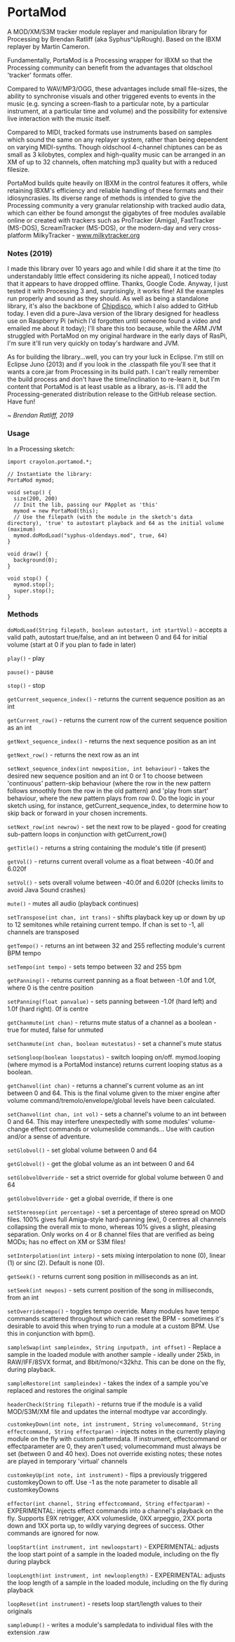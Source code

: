 # PortaMod

A MOD/XM/S3M tracker module replayer and manipulation library for Processing by Brendan Ratliff (aka Syphus^UpRough). Based on the IBXM replayer by Martin Cameron.

Fundamentally, PortaMod is a Processing wrapper for IBXM so that the Processing community can benefit from the advantages that oldschool 'tracker' formats offer.

Compared to WAV/MP3/OGG, these advantages include small file-sizes, the ability to synchronise visuals and other triggered events to events in the music (e.g. syncing a screen-flash to a particular note, by a particular instrument, at a particular time and volume) and the possibility for extensive live interaction with the music itself.

Compared to MIDI, tracked formats use instruments based on samples which sound the same on any replayer system, rather than being dependent on varying MIDI-synths. Though oldschool 4-channel chiptunes can be as small as 3 kilobytes, complex and high-quality music can be arranged in an XM of up to 32 channels, often matching mp3 quality but with a reduced filesize.

PortaMod builds quite heavily on IBXM in the control features it offers, while retaining IBXM's efficiency and reliable handling of these formats and their idiosyncrasies. Its diverse range of methods is intended to give the Processing community a very granular relationship with tracked audio data, which can either be found amongst the gigabytes of free modules available online or created with trackers such as ProTracker (Amiga), FastTracker (MS-DOS), ScreamTracker (MS-DOS), or the modern-day and very cross-platform MilkyTracker - www.milkytracker.org

### Notes (2019)

I made this library over 10 years ago and while I did share it at the time (to understandably little effect considering its niche appeal), I noticed today that it appears to have dropped offline. Thanks, Google Code. Anyway, I just tested it with Processing 3 and, surprisingly, it works fine! All the examples run properly and sound as they should. As well as being a standalone library, it's also the backbone of [Chipdisco](https://github.com/echolevel/chipdisco), which I also added to GitHub today. I even did a pure-Java version of the library designed for headless use on Raspberry Pi (which I'd forgotten until someone found a video and emailed me about it today); I'll share this too because, while the ARM JVM struggled with PortaMod on my original hardware in the early days of RasPi, I'm sure it'll run very quickly on today's hardware and JVM.

As for building the library...well, you can try your luck in Eclipse. I'm still on Eclipse Juno (2013) and if you look in the .classpath file you'll see that it wants a core.jar from Processing in its build path. I can't really remember the build process and don't have the time/inclination to re-learn it, but I'm content that PortaMod is at least usable as a library, as-is. I'll add the Processing-generated distribution release to the GitHub release section. Have fun!

_~ Brendan Ratliff, 2019_

### Usage

In a Processing sketch:

```
import crayolon.portamod.*;

// Instantiate the library:
PortaMod mymod;

void setup() {
  size(200, 200)
  // Init the lib, passing our PApplet as 'this'
  mymod = new PortaMod(this);
  // Use the filepath (with the module in the sketch's data directory), 'true' to autostart playback and 64 as the initial volume (maximum)
  mymod.doModLoad("syphus-oldendays.mod", true, 64)
}

void draw() {
  background(0);
}

void stop() {
  mymod.stop();
  super.stop();
}
```

### Methods

`doModLoad(String filepath, boolean autostart, int startVol)` - accepts a valid path, autostart true/false, and an int between 0 and 64 for initial volume (start at 0 if you plan to fade in later)

`play()` - play

`pause()` - pause

`stop()` - stop

`getCurrent_sequence_index()` - returns the current sequence position as an int

`getCurrent_row()` - returns the current row of the current sequence position as an int

`getNext_sequence_index()` - returns the next sequence position as an int

`getNext_row()` - returns the next row as an int

`setNext_sequence_index(int newposition, int behaviour)` - takes the desired new sequence position and an int 0 or 1 to choose between 'continuous' pattern-skip behaviour (where the row in the new pattern follows smoothly from the row in the old pattern) and 'play from start' behaviour, where the new pattern plays from row 0. Do the logic in your sketch using, for instance, getCurrent_sequence_index, to determine how to skip back or forward in your chosen increments.

`setNext_row(int newrow)` - set the next row to be played - good for creating sub-pattern loops in conjunction with getCurrent_row()

`getTitle()` - returns a string containing the module's title (if present)

`getVol()` - returns current overall volume as a float between -40.0f and 6.020f

`setVol()` - sets overall volume between -40.0f and 6.020f (checks limits to avoid Java Sound crashes)

`mute()` - mutes all audio (playback continues)

`setTranspose(int chan, int trans)` - shifts playback key up or down by up to 12 semitones while retaining current tempo. If chan is set to -1, all channels are transposed

`getTempo()` - returns an int between 32 and 255 reflecting module's current BPM tempo

`setTempo(int tempo)` - sets tempo between 32 and 255 bpm

`getPanning()` - returns current panning as a float between -1.0f and 1.0f, where 0 is the centre position

`setPanning(float panvalue)` - sets panning between -1.0f (hard left) and 1.0f (hard right). 0f is centre

`getChanmute(int chan)` - returns mute status of a channel as a boolean - true for muted, false for unmuted

`setChanmute(int chan, boolean mutestatus)` - set a channel's mute status

`setSongloop(boolean loopstatus)` - switch looping on/off. mymod.looping (where mymod is a PortaMod instance) returns current looping status as a boolean.

`getChanvol(int chan)` - returns a channel's current volume as an int between 0 and 64. This is the final volume given to the mixer engine after volume command/tremolo/envelope/global levels have been calculated.

`setChanvol(int chan, int vol)` - sets a channel's volume to an int between 0 and 64. This may interfere unexpectedly with some modules' volume-change effect commands or volumeslide commands... Use with caution and/or a sense of adventure.

`setGlobvol()` - set global volume between 0 and 64

`getGlobvol()` - get the global volume as an int between 0 and 64

`setGlobvolOverride` - set a strict override for global volume between 0 and 64

`getGlobvolOverride` - get a global override, if there is one

`setStereosep(int percentage)` - set a percentage of stereo spread on MOD files. 100% gives full Amiga-style hard-panning (ew), 0 centres all channels collapsing the overall mix to mono, whereas 10% gives a slight, pleasing separation. Only works on 4 or 8 channel files that are verified as being MODs; has no effect on XM or S3M files!

`setInterpolation(int interp)` - sets mixing interpolation to none (0), linear (1) or sinc (2). Default is none (0).

`getSeek()` - returns current song position in milliseconds as an int.

`setSeek(int newpos)` - sets current position of the song in milliseconds, from an int

`setOverridetempo()` - toggles tempo override. Many modules have tempo commands scattered throughout which can reset the BPM - sometimes it's desirable to avoid this when trying to run a module at a custom BPM. Use this in conjunction with bpm().

`sampleSwap(int sampleindex, String inputpath, int offset)` - Replace a sample in the loaded module with another sample - ideally under 25kb, in RAW/IFF/8SVX format, and 8bit/mono/<32khz. This can be done on the fly, during playback.

`sampleRestore(int sampleindex)` - takes the index of a sample you've replaced and restores the original sample

`headerCheck(String filepath)` - returns true if the module is a valid MOD/S3M/XM file and updates the internal modtype var accordingly.

`customkeyDown(int note, int instrument, String volumecommand, String effectcommand, String effectparam)` - injects notes in the currently playing module on the fly with custom patterndata. If instrument, effectcommand or effectparameter are 0, they aren't used; volumecommand must always be set (between 0 and 40 hex). Does not override existing notes; these notes are played in temporary 'virtual' channels

`customkeyUp(int note, int instrument)` - flips a previously triggered customkeyDown to off. Use -1 as the note parameter to disable all customkeyDowns

`effector(int channel, String effectcommand, String effectparam)` - EXPERIMENTAL: injects effect commands into a channel's playback on the fly. Supports E9X retrigger, AXX volumeslide, 0XX arpeggio, 2XX porta down and 1XX porta up, to wildly varying degrees of success. Other commands are ignored for now.

`loopStart(int instrument, int newloopstart)` - EXPERIMENTAL: adjusts the loop start point of a sample in the loaded module, including on the fly during playbck

`loopLength(int instrument, int newlooplength)` - EXPERIMENTAL: adjusts the loop length of a sample in the loaded module, including on the fly during playback

`loopReset(int instrument)` - resets loop start/length values to their originals

`sampleDump()` - writes a module's sampledata to individual files with the extension .raw
